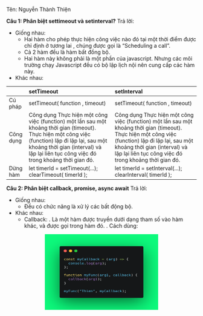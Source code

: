 Tên: Nguyễn Thành Thiện

<b>Câu 1: Phân biệt settimeout và setinterval?</b>
Trả lời:

- Giống nhau:
  - Hai hàm cho phép thực hiện công việc nào đó tại một thời điểm được chỉ định ở tương lai , chúng được gọi là “Scheduling a call”.
  - Cả 2 hàm đều là hàm bất đồng bộ.
  - Hai hàm này không phải là một phần của javascript. Nhưng các môi trường chạy Javascript đều có bộ lập lịch nội nên cung cấp các hàm này.
- Khác nhau:

|     | setTimeout | setInterval |
| :-- | :--------- | :---------- |
| Cú pháp | setTimeout( function , timeout) | setTimeout( function , timeout) |
| Công dụng | Công dụng Thực hiện một công việc (function) một lần sau một khoảng thời gian (timeout). Thực hiện một công việc (function) lặp đi lặp lại, sau một khoảng thời gian (interval) và lặp lại liên tục công việc đó trong khoảng thời gian đó. | Công dụng Thực hiện một công việc (function) một lần sau một khoảng thời gian (timeout). Thực hiện một công việc (function) lặp đi lặp lại, sau một khoảng thời gian (interval) và lặp lại liên tục công việc đó trong khoảng thời gian đó. |
| Dừng hàm | let timerId = setTimeout(...);<br />clearTimeout( timerId ); | let timerId = setInterval(...);<br />clearInterval( timerId ); |

<b>Câu 2: Phân biệt callback, promise, async await</b>
Trả lời:
-   Giống nhau: 
    +   Đều có chức năng là xử lý các bất động bộ.
-	Khác nhau:
    +	Callback: 
        .	Là một hàm được truyền dưới dạng tham số vào hàm khác, và được gọi trong hàm đó.
        .	Cách dùng:
<p align="center">
    <img  src='../image/callback.png' width='300px' height='200px' style="text-align:center" />
</p>
